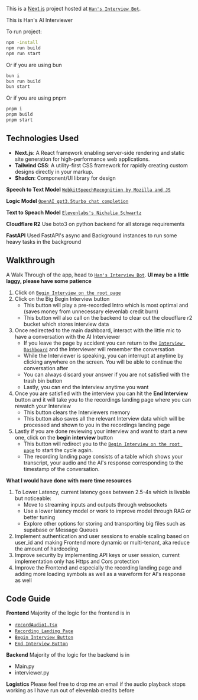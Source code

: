 This is a [Next.js](https://nextjs.org/) project hosted at [`Han's Interview Bot`](https://apriora-sprint.vercel.app/).

This is Han's AI Interviewer

To run project:
```bash
npm -install
npm run build
npm run start
```
Or if you are using bun
```bash
bun i
bun run build
bun start
```
Or if you are using pnpm
```bash
pnpm i
pnpm build
pnpm start
```

## Technologies Used

- **Next.js**: A React framework enabling server-side rendering and static site generation for high-performance web applications.
- **Tailwind CSS**: A utility-first CSS framework for rapidly creating custom designs directly in your markup.
- **Shadcn**: Component/UI library for design

**Speech to Text Model**
[`WebkitSpeechRecognition by Mozilla and JS`](https://developer.mozilla.org/en-US/docs/Web/API/Web_Speech_API/Using_the_Web_Speech_API)

**Logic Model**
[`OpenAI gpt3.5turbo chat completion`](https://platform.openai.com/docs/guides/text-generation/chat-completions-api)

**Text to Speach Model**
[`Elevenlabs's Nichalia Schwartz`](https://elevenlabs.io/app/speech-synthesis)

**Cloudflare R2**
Use boto3 on python backend for all storage requirements

**FastAPI**
Used FastAPI's async and Background instances to run some heavy tasks in the background




## Walkthrough
A Walk Through of the app, head to [`Han's Interview Bot`](https://apriora-sprint.vercel.app/).
**UI may be a little laggy, please have some patience**

1. Click on [`Begin Interview on the root page`](https://apriora-sprint.vercel.app/dashboard/begin/)
2. Click on the Big Begin Interview button
    * This button will play a pre-recorded Intro which is most optimal and (saves money from unnecessary elevenlab credit burn)
    * This button will also call on the backend to clear out the cloudflare r2 bucket which stores interview data
3. Once redirected to the main dashboard, interact with the little mic to have a conversation with the AI Interviewer
    * If you leave the page by accident you can return to the [`Interview Dashboard`](https://apriora-sprint.vercel.app/dashboard/) and the Interviewer will remember the conversation
    * While the Interviewer is speaking, you can interrupt at anytime by clicking anywhere on the screen. You will be able to continue the conversation after
    * You can always discard your answer if you are not satisfied with the trash bin button
    * Lastly, you can end the interview anytime you want
4. Once you are satisfied with the interview you can hit the **End Interview** button and it will take you to the recordings landing page where you can rewatch your Interview
    * This button clears the Interviewers memory
    * This button also saves all the relevant Interview data which will be processed and shown to you in the recordings landing page
5. Lastly if you are done reviewing your interview and want to start a new one, click on the **begin interview** button
    * This button will redirect you to the [`Begin Interview on the root page`](https://apriora-sprint.vercel.app/dashboard/begin/) to start the cycle again.
    * The recording landing page consists of a table which shows your transcript, your audio and the AI's response corresponding to the timestamp of the conversation.


**What I would have done with more time resources**
1. To Lower Latency, current latency goes between 2.5-4s which is livable but noticeable:
    * Move to streaming inputs and outputs through websockets
    * Use a lower latency model or work to improve model through RAG or better tuning
    * Explore other options for storing and transporting big files such as supabase or Message Queues
2. Implement authentication and user sessions to enable scaling based on user_id and making Frontend more dynamic or multi-tenant, aka reduce the amount of hardcoding
3. Improve security by implementing API keys or user session, current implementation only has Https and Cors protection
4. Improve the Frontend and especially the recording landing page and adding more loading symbols as well as a waveform for AI's response as well

## Code Guide
**Frontend**
Majority of the logic for the frontend is in 
* [`recordAudio1.tsx`](https://github.com/han3101/apriora-sprint/blob/main/app/dashboard/(components)/recordAudio1.tsx)
* [`Recording Landing Page`](https://github.com/han3101/apriora-sprint/tree/main/app/dashboard/recording)
* [`Begin Interview Button`](https://github.com/han3101/apriora-sprint/blob/main/components/BeginInterviewButton.tsx)
* [`End Interview Button`](https://github.com/han3101/apriora-sprint/blob/main/components/EndInterviewButton.tsx)

**Backend**
Majority of the logic for the backend is in 
* Main.py
* interviewer.py

**Logistics**
Please feel free to drop me an email if the audio playback stops working as I have run out of elevenlab credits before
